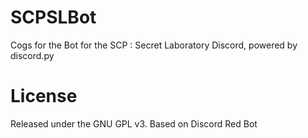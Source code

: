 # SCPSLBot
Cogs for the Bot for the SCP : Secret Laboratory Discord, powered by discord.py

# License
Released under the GNU GPL v3. Based on Discord Red Bot
